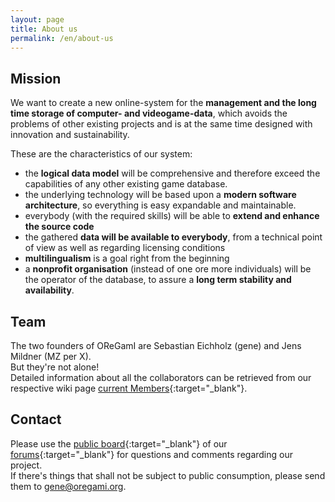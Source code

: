 ```yaml
---
layout: page
title: About us
permalink: /en/about-us
---
```


Mission
-------

We want to create a new online-system for the **management and the long time storage of computer- and videogame-data**, which avoids the problems of other existing projects and is at the same time designed with innovation and sustainability.  

These are the characteristics of our system:

*   the **logical data model** will be comprehensive and therefore exceed the capabilities of any other existing game database.
*   the underlying technology will be based upon a **modern software architecture**, so everything is easy expandable and maintainable.
*   everybody (with the required skills) will be able to **extend and enhance the source code**
*   the gathered **data will be available to everybody**, from a technical point of view as well as regarding licensing conditions
*   **multilingualism** is a goal right from the beginning
*   a **nonprofit organisation** (instead of one ore more individuals) will be the operator of the database, to assure a **long term stability and availability**.

Team
----

The two founders of OReGamI are Sebastian Eichholz (gene) and Jens Mildner (MZ per X).  
But they're not alone!  
Detailed information about all the collaborators can be retrieved from our respective wiki page [current Members](https://oregami.atlassian.net/wiki/spaces/OR/pages/3408013/Current+members){:target="_blank"}.

Contact
-------

Please use the [public board](http://forum.oregami.org/viewforum.php?f=38){:target="_blank"} of our [forums](http://forum.oregami.org){:target="_blank"} for questions and comments regarding our project.  
If there's things that shall not be subject to public consumption, please send them to gene@oregami.org.
